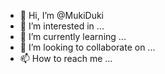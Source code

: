 - 👋 Hi, I’m @MukiDuki
- 👀 I’m interested in ...
- 🌱 I’m currently learning ...
- 💞️ I’m looking to collaborate on ...
- 📫 How to reach me ...

<!---
MukiDuki/MukiDuki is a ✨ special ✨ repository because its `README.md` (this file) appears on your GitHub profile.
You can click the Preview link to take a look at your changes.
--->
